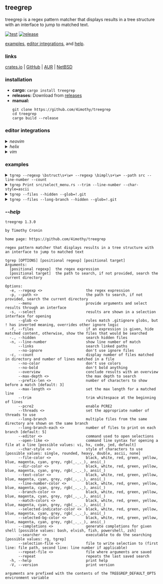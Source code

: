## treegrep

treegrep is a regex pattern matcher that displays results in a tree structure with an interface to jump to matched text.

[![test](https://github.com/4imothy/treegrep/actions/workflows/test.yml/badge.svg)](https://github.com/4imothy/treegrep/actions)
[![release](https://github.com/4imothy/treegrep/actions/workflows/cr.yml/badge.svg)](https://github.com/4imothy/treegrep/actions)

[examples](#examples), [editor integrations](#editor-integrations), and [help](#--help).

### links
[crates.io](https://crates.io/crates/treegrep) | [GitHub](https://github.com/4imothy/treegrep) | [AUR](https://aur.archlinux.org/packages/treegrep-bin) | [NetBSD](https://pkgsrc.se/sysutils/treegrep)

### installation
- **cargo:** ```cargo install treegrep```
- **releases:** Download from [releases](https://github.com/4imothy/treegrep/releases/)
- **manual:**
  ```
  git clone https://github.com/4imothy/treegrep
  cd treegrep
  cargo build --release
  ```

### editor integrations
<details>
<summary><em>neovim</em></summary>

- sample installation using [lazy.nvim](https://github.com/folke/lazy.nvim)
```lua
return {
    '4imothy/treegrep',
    build = function()
        require('treegrep').build_tgrep()
    end,
    config = function()
        require('treegrep').setup({
            selection_file = '/tmp/tgrep-select',
            repeat_file = '/tmp/tgrep-repeat',
        })
        vim.keymap.set('n', '<leader>tt', function() require('treegrep').tgrep_with('--menu') end)
        vim.keymap.set('n', '<leader>tr', function() require('treegrep').tgrep_with('--repeat') end)
        vim.keymap.set('n', '<leader>tf', function() require('treegrep').tgrep_with('--files --select') end)
    end,
}
```
</details>
<details>
<summary><em>helix</em></summary>

- sample keybind to run treegrep and open selection
```toml
C-t = [
    ':sh rm -f /tmp/tgrep-select',
    ':insert-output tgrep --menu --selection-file=/tmp/tgrep-select --repeat-file=/tmp/tgrep-repeat > /dev/tty',
    ':open %sh{ f=$(sed -n 1p /tmp/tgrep-select); l=$(sed -n 2p /tmp/tgrep-select); [ -n "$l" ] && echo "$f:$l" || echo "$f"; }',
    ':redraw',
    ':set mouse false',
    ':set mouse true',
]
```
</details>
<details>
<summary><em>vim</em></summary>

- sample installation using [vim-plug](https://github.com/junegunn/vim-plug)
```vim
Plug '4imothy/treegrep', {'do': {-> TgrepBuild()}}

let g:tgrep_selection_file = '/tmp/tgrep-select'
let g:tgrep_repeat_file = '/tmp/tgrep-repeat'

nnoremap <leader>tt :call TgrepWith('--menu')<cr>
nnoremap <leader>tr :call TgrepWith('--repeat')<cr>
nnoremap <leader>tf :call TgrepWith('--files --select')<cr>
```
</details>

### examples
<details>
<summary><code>tgrep --regexp \bstruct\s+\w+ --regexp \bimpl\s+\w+ --path src --line-number --count</code></summary>

```
src: 13
├──args.rs: 6
│  ├──21: pub struct ArgInfo {
│  ├──27: impl ArgInfo {
│  ├──42: impl ValueEnum for OpenStrategy {
│  ├──91: impl ValueEnum for CharacterStyle {
│  ├──121: struct ColorParser;
│  └──123: impl clap::builder::TypedValueParser for ColorParser {
├──errors.rs: 4
│  ├──14: pub struct Message {
│  ├──17: impl Error for Message {}
│  ├──34: impl fmt::Debug for Message {
│  └──40: impl fmt::Display for Message {
├──match_system.rs: 8
│  ├──23: pub struct Directory {
│  ├──31: impl Directory {
│  ├──43: pub struct File {
│  ├──49: impl File {
│  ├──74: pub struct Match {
│  ├──80: impl Match {
│  ├──105: pub struct Line {
│  └──111: impl Line {
├──options.rs: 2
│  ├──40: pub struct Rg;
│  └──42: impl Options for Rg {
├──matcher.rs: 1
│  └──114: impl File {
├──output_processor.rs: 1
│  └──31: impl File {
├──searchers.rs: 1
│  └──39: impl Searchers {
├──args_menu.rs: 1
│  └──21: pub struct ArgsMenu<'a, 'b> {
├──style.rs: 2
│  ├──22: pub struct Chars {
│  └──102: pub struct DisplayRepeater<T>(T, usize);
├──term.rs: 1
│  └──15: pub struct Term<'a> {
├──config.rs: 5
│  ├──17: pub struct Characters {
│  ├──31: pub struct Colors {
│  ├──42: impl args::Color {
│  ├──60: pub struct Config {
│  └──174: impl Config {
├──select_menu.rs: 5
│  ├──33: impl OpenStrategy {
│  ├──45: pub struct SelectMenu<'a, 'b> {
│  ├──60: struct Window {
│  ├──65: impl Window {
│  └──86: impl JumpLocation {
└──writer.rs: 9
   ├──26: pub struct OpenInfo<'a> {
   ├──37: struct PathDisplay<'a> {
   ├──150: struct LineDisplay<'a> {
   ├──262: struct LongBranchDisplay<'a> {
   ├──303: struct OverviewDisplay {
   ├──311: impl Entry for OverviewDisplay {
   ├──323: impl Display for OverviewDisplay {
   ├──370: impl Directory {
   └──455: impl File {
```
</details>

<details>
<summary><code>tgrep Print src/select_menu.rs --trim --line-number --char-style=ascii</code></summary>

```
select_menu.rs
+--8: style::{Print, SetBackgroundColor},
+--344: queue!(self.term, cursor::MoveTo(START_X, cursor), Print(line))?;
+--365: queue!(self.term, scroll, cursor::MoveTo(START_X, y), Print(line))?;
+--599: Print(style::style_with(config().chars.selected_indicator, c)),
+--603: queue!(self.term, Print(config().chars.selected_indicator),)?;
+--608: Print(&self.lines[self.selected_id])
+--616: Print(style::SELECTED_INDICATOR_CLEAR),
+--618: Print(&self.lines[self.selected_id])
+--632: Print(format!(
+--644: Print(format!(
+--657: Print(format!(
```
</details>

<details>
<summary><code>tgrep --files --hidden --glob=!.git</code></summary>

```
treegrep
├──tests
│  ├──pool
│  │  └──alice_adventures_in_wonderland_by_lewis_carroll.txt
│  ├──targets
│  │  ├──wide_2
│  │  ├──files_long_branch_expr_1
│  │  ├──deep
│  │  ├──overlapping_tgrep
│  │  ├──line_number
│  │  ├──no_matches
│  │  ├──files_1
│  │  ├──links_1
│  │  ├──files_with_expr
│  │  ├──max_depth
│  │  ├──files_long_branch_expr_count_2
│  │  ├──overlapping_rg
│  │  ├──files_2
│  │  ├──files_long_branch_expr_2
│  │  ├──links_3
│  │  ├──files_long_branch_1
│  │  ├──links_4
│  │  ├──count
│  │  ├──file
│  │  ├──wide_1
│  │  ├──links_2
│  │  ├──files_long_branch_expr_count_1
│  │  ├──glob_inclusion
│  │  ├──files_long_branch_2
│  │  ├──colon
│  │  └──glob_exclusion
│  ├──utils.rs
│  ├──file_system.rs
│  └──tests.rs
├──benchmarks
│  ├──times
│  └──runner
├──doc
│  ├──treegrep.vim9.txt
│  └──treegrep.nvim.txt
├──src
│  ├──args.rs
│  ├──errors.rs
│  ├──match_system.rs
│  ├──options.rs
│  ├──matcher.rs
│  ├──output_processor.rs
│  ├──searchers.rs
│  ├──args_menu.rs
│  ├──style.rs
│  ├──term.rs
│  ├──config.rs
│  ├──select_menu.rs
│  ├──log.rs
│  ├──main.rs
│  └──writer.rs
├──.github
│  └──workflows
│     ├──update_readme.yml
│     ├──update_readme
│     ├──test.yml
│     └──cr.yml
├──plugin
│  └──treegrep.vim
├──lua
│  └──treegrep.lua
├──README.md
├──Cargo.lock
├──rustfmt.toml
├──todos.md
├──LICENSE
├──Cargo.toml
└──.gitignore
```
</details>

<details>
<summary><code>tgrep --files --long-branch --hidden --glob=!.git</code></summary>

```
treegrep
├──tests
│  ├──pool
│  │  └──alice_adventures_in_wonderland_by_lewis_carroll.txt
│  ├──targets
│  │  ├──wide_2, files_long_branch_expr_1, deep, overlapping_tgrep, line_number
│  │  ├──no_matches, files_1, links_1, files_with_expr, max_depth
│  │  ├──files_long_branch_expr_count_2, overlapping_rg, files_2, files_long_branch_expr_2, links_3
│  │  ├──files_long_branch_1, links_4, count, file, wide_1
│  │  ├──links_2, files_long_branch_expr_count_1, glob_inclusion, files_long_branch_2, colon
│  │  └──glob_exclusion
│  └──utils.rs, file_system.rs, tests.rs
├──benchmarks
│  └──times, runner
├──doc
│  └──treegrep.vim9.txt, treegrep.nvim.txt
├──src
│  ├──args.rs, errors.rs, match_system.rs, options.rs, matcher.rs
│  ├──output_processor.rs, searchers.rs, args_menu.rs, style.rs, term.rs
│  └──config.rs, select_menu.rs, log.rs, main.rs, writer.rs
├──.github
│  └──workflows
│     └──update_readme.yml, update_readme, test.yml, cr.yml
├──plugin
│  └──treegrep.vim
├──lua
│  └──treegrep.lua
├──README.md, Cargo.lock, rustfmt.toml, todos.md, LICENSE
└──Cargo.toml, .gitignore
```
</details>

### *--help*
```
treegrep 1.3.0

by Timothy Cronin

home page: https://github.com/4imothy/treegrep

regex pattern matcher that displays results in a tree structure with an interface to jump to matched text

tgrep [OPTIONS] [positional regexp] [positional target]
Arguments:
  [positional regexp]  the regex expression
  [positional target]  the path to search, if not provided, search the current directory

Options:
  -e, --regexp <>                    the regex expression
  -p, --path <>                      the path to search, if not provided, search the current directory
      --menu                         provide arguments and select results through an interface
  -s, --select                       results are shown in a selection interface for opening
      --glob <>                      rules match .gitignore globs, but ! has inverted meaning, overrides other ignore logic
  -f, --files                        if an expression is given, hide matched content, otherwise, show the files that would be searched
  -., --hidden                       search hidden files
  -n, --line-number                  show line number of match
      --links                        search linked paths
      --no-ignore                    don't use ignore files
  -c, --count                        display number of files matched in directory and number of lines matched in a file
      --no-color                     don't use colors
      --no-bold                      don't bold anything
      --overview                     conclude results with an overview
      --max-depth <>                 the max depth to search
      --prefix-len <>                number of characters to show before a match [default: 3]
      --max-length <>                set the max length for a matched line
      --trim                         trim whitespace at the beginning of lines
      --pcre2                        enable PCRE2
      --threads <>                   set the appropriate number of threads to use
      --long-branch                  multiple files from the same directory are shown on the same branch
      --long-branch-each <>          number of files to print on each branch [default: 5]
      --editor <>                    command used to open selections
      --open-like <>                 command line syntax for opening a file at a line [possible values: vi, hx, code, jed, default]
      --char-style <>                style of characters to use [possible values: single, rounded, heavy, double, ascii, none]
      --file-color <>                black, white, red, green, yellow, blue, magenta, cyan, grey, rgb(_._._), ansi(_)
      --dir-color <>                 black, white, red, green, yellow, blue, magenta, cyan, grey, rgb(_._._), ansi(_)
      --text-color <>                black, white, red, green, yellow, blue, magenta, cyan, grey, rgb(_._._), ansi(_)
      --line-number-color <>         black, white, red, green, yellow, blue, magenta, cyan, grey, rgb(_._._), ansi(_)
      --branch-color <>              black, white, red, green, yellow, blue, magenta, cyan, grey, rgb(_._._), ansi(_)
      --match-colors <>              black, white, red, green, yellow, blue, magenta, cyan, grey, rgb(_._._), ansi(_)
      --selected-indicator-color <>  black, white, red, green, yellow, blue, magenta, cyan, grey, rgb(_._._), ansi(_)
      --selected-bg-color <>         black, white, red, green, yellow, blue, magenta, cyan, grey, rgb(_._._), ansi(_)
      --completions <>               generate completions for given shell [possible values: bash, elvish, fish, powershell, zsh]
      --searcher <>                  executable to do the searching [possible values: rg, tgrep]
      --selection-file <>            file to write selection to (first line: file path, second line: line number if applicable)
      --repeat-file <>               file where arguments are saved
      --repeat                       repeats the last saved search
  -h, --help                         print help
  -V, --version                      print version

arguments are prefixed with the contents of the TREEGREP_DEFAULT_OPTS environment variable
```
